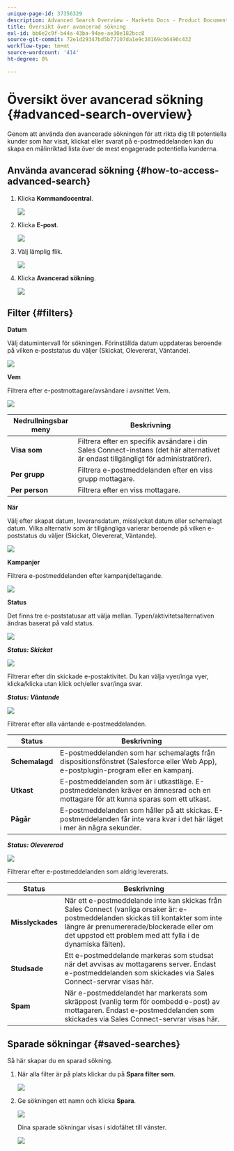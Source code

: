 ```yaml
---
unique-page-id: 37356329
description: Advanced Search Overview - Marketo Docs - Product Documentation
title: Översikt över avancerad sökning
exl-id: bb6e2c9f-b44a-43ba-94ae-ae30e182bcc8
source-git-commit: 72e1d29347bd5b77107da1e9c30169cb6490c432
workflow-type: tm+mt
source-wordcount: '414'
ht-degree: 0%

---
```


# Översikt över avancerad sökning {#advanced-search-overview}

Genom att använda den avancerade sökningen för att rikta dig till potentiella kunder som har visat, klickat eller svarat på e-postmeddelanden kan du skapa en målinriktad lista över de mest engagerade potentiella kunderna.

## Använda avancerad sökning {#how-to-access-advanced-search}

1. Klicka **Kommandocentral**.

   ![](assets/one.png)

1. Klicka **E-post**.

   ![](assets/two.png)

1. Välj lämplig flik.

   ![](assets/three.png)

1. Klicka **Avancerad sökning**.

   ![](assets/four.png)

## Filter {#filters}

**Datum**

Välj datumintervall för sökningen. Förinställda datum uppdateras beroende på vilken e-poststatus du väljer (Skickat, Olevererat, Väntande).

![](assets/date.png)

**Vem**

Filtrera efter e-postmottagare/avsändare i avsnittet Vem.

![](assets/who.png)

| Nedrullningsbar meny | Beskrivning |
|---|---|
| **Visa som** | Filtrera efter en specifik avsändare i din Sales Connect-instans (det här alternativet är endast tillgängligt för administratörer). |
| **Per grupp** | Filtrera e-postmeddelanden efter en viss grupp mottagare. |
| **Per person** | Filtrera efter en viss mottagare. |

**När**

Välj efter skapat datum, leveransdatum, misslyckat datum eller schemalagt datum. Vilka alternativ som är tillgängliga varierar beroende på vilken e-poststatus du väljer (Skickat, Olevererat, Väntande).

![](assets/when.png)

**Kampanjer**

Filtrera e-postmeddelanden efter kampanjdeltagande.

![](assets/campaigns.png)

**Status**

Det finns tre e-poststatusar att välja mellan. Typen/aktivitetsalternativen ändras baserat på vald status.

![](assets/status.png)

***Status: Skickat***

![](assets/status-sent.png)

Filtrerar efter din skickade e-postaktivitet. Du kan välja vyer/inga vyer, klicka/klicka utan klick och/eller svar/inga svar.

***Status: Väntande***

![](assets/status-pending.png)

Filtrerar efter alla väntande e-postmeddelanden.

| Status | Beskrivning |
|---|---|
| **Schemalagd** | E-postmeddelanden som har schemalagts från dispositionsfönstret (Salesforce eller Web App), e-postplugin-program eller en kampanj. |
| **Utkast** | E-postmeddelanden som är i utkastläge. E-postmeddelanden kräver en ämnesrad och en mottagare för att kunna sparas som ett utkast. |
| **Pågår** | E-postmeddelanden som håller på att skickas. E-postmeddelanden får inte vara kvar i det här läget i mer än några sekunder. |

***Status: Olevererad***

![](assets/status-undelivered.png)

Filtrerar efter e-postmeddelanden som aldrig levererats.

| Status | Beskrivning |
|---|---|
| **Misslyckades** | När ett e-postmeddelande inte kan skickas från Sales Connect (vanliga orsaker är: e-postmeddelanden skickas till kontakter som inte längre är prenumererade/blockerade eller om det uppstod ett problem med att fylla i de dynamiska fälten). |
| **Studsade** | Ett e-postmeddelande markeras som studsat när det avvisas av mottagarens server. Endast e-postmeddelanden som skickades via Sales Connect-servrar visas här. |
| **Spam** | När e-postmeddelandet har markerats som skräppost (vanlig term för oombedd e-post) av mottagaren. Endast e-postmeddelanden som skickades via Sales Connect-servrar visas här. |

## Sparade sökningar {#saved-searches}

Så här skapar du en sparad sökning.

1. När alla filter är på plats klickar du på **Spara filter som**.

   ![](assets/save-search-1.png)

1. Ge sökningen ett namn och klicka **Spara**.

   ![](assets/save-search-2.png)

   Dina sparade sökningar visas i sidofältet till vänster.

   ![](assets/advanced-search-overview-15.png)
